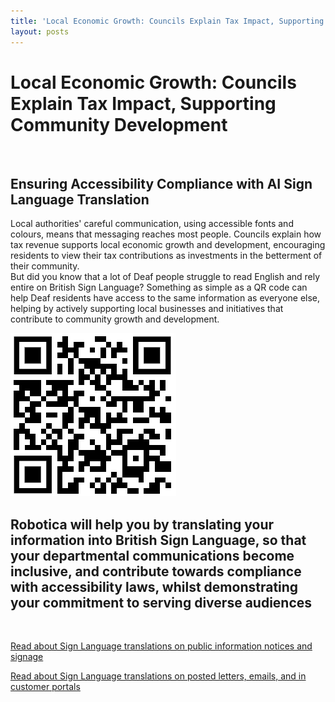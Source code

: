 ```yaml
---
title: 'Local Economic Growth: Councils Explain Tax Impact, Supporting Community Development'
layout: posts
---
```


# Local Economic Growth: Councils Explain Tax Impact, Supporting Community Development

![]()

## Ensuring Accessibility Compliance with AI Sign Language Translation

Local authorities' careful communication, using accessible fonts and colours, means that messaging reaches most people.  Councils explain how tax revenue supports local economic growth and development, encouraging residents to view their tax contributions as investments in the betterment of their community.  
But did you know that a lot of Deaf people struggle to read English and rely entire on British Sign Language?
Something as simple as a QR code can help Deaf residents have access to the same information as everyone else, helping by actively supporting local businesses and initiatives that contribute to community growth and development.

![QR Code](/posts/images/qr-contact.png)

## Robotica will help you by translating your information into British Sign Language, so that your departmental communications become inclusive, and contribute towards compliance with accessibility laws, whilst demonstrating your commitment to serving diverse audiences

<br/>

[Read about Sign Language translations on public information notices and signage](/solutions/gazette)

[Read about Sign Language translations on posted letters, emails, and in customer portals](/solutions/correspondent)
